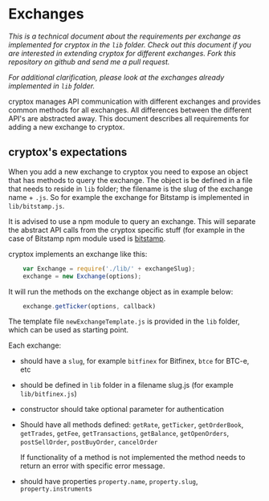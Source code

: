 # Exchanges

*This is a technical document about the requirements per exchange as implemented for cryptox in the `lib` folder. Check out this document if you are interested in extending cryptox for different exchanges. Fork this repository on github and send me a pull request.*

*For additional clarification, please look at the exchanges already implemented in `lib` folder.*

cryptox manages API communication with different exchanges and  provides common methods for all exchanges. All differences between the different API's are abstracted away. This document describes all requirements for adding a new exchange to cryptox. 

## cryptox's expectations

When you add a new exchange to cryptox you need to expose an object that has methods to query the exchange. The object is be defined in a file that needs to reside in `lib` folder; the filename is the slug of the exchange name + `.js`. So for example the exchange for Bitstamp is implemented in `lib/bitstamp.js`.

It is advised to use a npm module to query an exchange. This will separate the abstract API calls from the cryptox specific stuff (for example in the case of Bitstamp npm module used is [bitstamp](https://www.npmjs.com/package/bitstamp).


cryptox implements an exchange like this:
```js
    var Exchange = require('./lib/' + exchangeSlug);
    exchange = new Exchange(options);
```

It will run the methods on the exchange object as in example below:

```js
    exchange.getTicker(options, callback)
```

The template file `newExchangeTemplate.js` is provided in the `lib` folder, which can be used as starting point. 


Each exchange:

* should have a `slug`, for example `bitfinex` for Bitfinex, `btce` for BTC-e, etc 

* should be defined in `lib` folder in a filename slug.js (for example `lib/bitfinex.js`)

* constructor should take optional parameter for authentication 

* Should have all methods defined: `getRate`, `getTicker`, `getOrderBook`, `getTrades`, `getFee`, `getTransactions`, `getBalance`, `getOpenOrders`, `postSellOrder`, `postBuyOrder`, `cancelOrder`  
  
  If functionality of a method is not implemented the method needs to return an error with specific error message.

* should have properties `property.name`, `property.slug`, `property.instruments`

